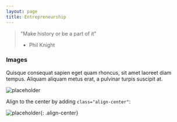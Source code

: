 ```yaml
---
layout: page
title: Entrepreneurship
---
```


> "Make history or be a part of it"
> - Phil Knight



### Images

Quisque consequat sapien eget quam rhoncus, sit amet laoreet diam tempus. Aliquam aliquam metus erat, a pulvinar turpis suscipit at.

![placeholder](/assets/profile1.jpg)
<!-- [placeholder](http://placehold.it/800x400 "Large example image") -->

Align to the center by adding `class="align-center"`:

![placeholder](http://placehold.it/400x200 "Medium example image"){: .align-center}
